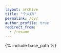 ```yaml
---
layout: archive
title: "个人CV"
permalink: /cv/
author_profile: true
redirect_from:
  - /resume
---
```


{% include base_path %}

<object data="" type="application/pdf" width="700px" height="1000px">
  <embed src="">
  <p>下载PDF<a href=""></p>
  </embed>
</object>

